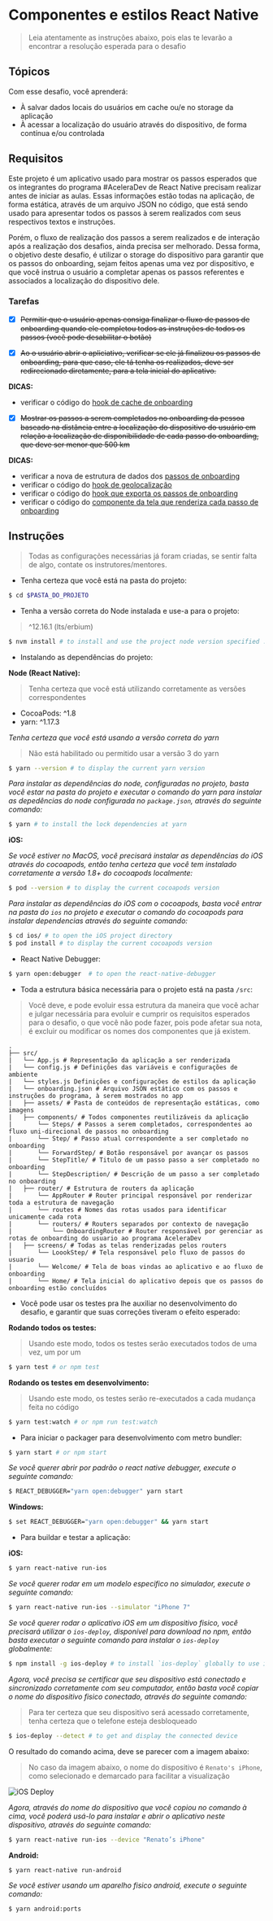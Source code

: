 # Componentes e estilos React Native

> Leia atentamente as instruções abaixo, pois elas te
levarão a encontrar a resolução esperada para o desafio

Tópicos
---

Com esse desafio, você aprenderá:

- À salvar dados locais do usuários em cache ou/e no storage da aplicação
- À acessar a localização do usuário através do dispositivo, de forma
contínua e/ou controlada

Requisitos
---

Este projeto é um aplicativo usado para mostrar os passos esperados
que os integrantes do programa #AceleraDev de React Native precisam
realizar antes de iniciar as aulas. Essas informações estão todas na
aplicação, de forma estática, através de um arquivo JSON no código,
que está sendo usado para apresentar todos os passos à serem realizados
com seus respectivos textos e instruções.

Porém, o fluxo de realização dos passos a serem realizados e de interação
após a realização dos desafios, ainda precisa ser melhorado. Dessa forma,
o objetivo deste desafio, é utilizar o storage do dispositivo para garantir
que os passos do onboarding, sejam feitos apenas uma vez por dispositivo, e
que você instrua o usuário a completar apenas os passos referentes e associados
a localização do dispositivo dele.

### Tarefas

- [x] ~~Permitir que o usuário apenas consiga finalizar o fluxo de passos de
onboarding quando ele completou todos as instruções de todos os passos (você
pode desabilitar o botão)~~

- [x] ~~Ao o usuário abrir o apliciativo, verificar se ele já finalizou os passos
de onboarding, para que caso, ele tá tenha os realizados, deve ser redirecionado
diretamente, para a tela inicial do aplicativo.~~

**DICAS:**

- verificar o código do [hook de cache de onboarding](./src/hooks/cache/useOnboardingCache.js)

- [x] ~~Mostrar os passos a serem completados no onboarding da pessoa baseado
na distância entre a localização do dispositivo do usuário em relação a localização
de disponibilidade de cada passo do onboarding, que deve ser menor que 500 km~~

**DICAS:**

- verificar a nova de estrutura de dados dos [passos de onboarding](./src/steps.json)
- verificar o código do [hook de geolocalização](./src/hooks/useGeolocation.js)
- verificar o código do [hook que exporta os passos de onboarding](./src/hooks/onboarding/useOnboardingSteps.js)
- verificar o código do [componente da tela que renderiza cada passo de onboarding](./src/screens/LookStep/LookStep.js)

Instruções
---

> Todas as configurações necessárias já foram criadas, se sentir
falta de algo, contate os instrutores/mentores.

- Tenha certeza que você está na pasta do projeto:

```bash
$ cd $PASTA_DO_PROJETO
```

- Tenha a versão correta do Node instalada e use-a para o projeto:

> ^12.16.1 (lts/erbium)

```bash
$ nvm install # to install and use the project node version specified .nvmrc
```

- Instalando as dependências do projeto:

**Node (React Native):**

> Tenha certeza que você está utilizando corretamente as versões
correspondentes

- CocoaPods: ^1.8
- yarn: ^1.17.3

_Tenha certeza que você está usando a versão correta do yarn_

> Não está habilitado ou permitido usar a versão 3 do yarn

```bash
$ yarn --version # to display the current yarn version
```

_Para instalar as dependências do node, configuradas no projeto,
basta você estar na pasta do projeto e executar o comando do yarn
para instalar as depedências do node configurada no `package.json`,
através do seguinte comando:_

```bash
$ yarn # to install the lock dependencies at yarn
```

**iOS:**

_Se você estiver no MacOS, você precisará instalar as dependências
do iOS através do cocoapods, então tenha certeza que você tem instalado
corretamente a versão 1.8+ do cocoapods localmente:_

```bash
$ pod --version # to display the current cocoapods version
```

_Para instalar as dependências do iOS com o cocoapods, basta você
entrar na pasta do `ios` no projeto e executar o comando do cocoapods
para instalar dependencias através do seguinte comando:_

```bash
$ cd ios/ # to open the iOS project directory
$ pod install # to display the current cocoapods version
```

- React Native Debugger: 

```bash
$ yarn open:debugger  # to open the react-native-debugger
```

- Toda a estrutura básica necessária para o projeto 
está na pasta `/src`:

> Você deve, e pode evoluir essa estrutura da maneira que você
achar e julgar necessária para evoluir e cumprir os requisitos
esperados para o desafio, o que você não pode fazer, pois pode 
afetar sua nota, é excluir ou modificar os nomes dos componentes
que já existem.

```unicode
.
├── src/
|   └── App.js # Representação da aplicação a ser renderizada
|   └── config.js # Definições das variáveis e configurações de ambiente
|   └── styles.js Definições e configurações de estilos da aplicação
|   └── onboarding.json # Arquivo JSON estático com os passos e instruções do programa, à serem mostrados no app
|   ├── assets/ # Pasta de conteúdos de representação estáticas, como imagens
|   ├── components/ # Todos componentes reutilizáveis da aplicação 
|       └── Steps/ # Passos a serem completados, correspondentes ao fluxo uni-direcional de passos no onboarding
|       └── Step/ # Passo atual correspondente a ser completado no onboarding
|       └── ForwardStep/ # Botão responsável por avançar os passos
|       └── StepTitle/ # Titulo de um passo passo a ser completado no onboarding
|       └── StepDescription/ # Descrição de um passo a ser completado no onboarding
|   ├── router/ # Estrutura de routers da aplicação
|       └── AppRouter # Router principal responsável por renderizar toda a estrutura de navegação
|       └── routes # Nomes das rotas usados para identificar unicamente cada rota
|       └── routers/ # Routers separados por contexto de navegação
|           └── OnboardingRouter # Router responsável por gerenciar as rotas de onboarding do usuario ao programa AceleraDev
|   ├── screens/ # Todas as telas renderizadas pelos routers
|       └── LoookStep/ # Tela responsável pelo fluxo de passos do usuario
|       └── Welcome/ # Tela de boas vindas ao aplicativo e ao fluxo de onboarding
|       └── Home/ # Tela inicial do aplicativo depois que os passos do onboarding estão concluídos
```

- Você pode usar os testes pra lhe auxiliar no desenvolvimento
do desafio, e garantir que suas correções tiveram o efeito esperado:

**Rodando todos os testes:**

> Usando este modo, todos os testes serão executados todos de uma vez, um por um

```bash
$ yarn test # or npm test
```

**Rodando os testes em desenvolvimento:**

> Usando este modo, os testes serão re-executados a cada mudança feita
no código

```bash
$ yarn test:watch # or npm run test:watch
```

- Para iniciar o packager para desenvolvimento com metro bundler: 

```bash
$ yarn start # or npm start
```

_Se você querer abrir por padrão o react native debugger,
execute o seguinte comando:_

```bash
$ REACT_DEBUGGER="yarn open:debugger" yarn start 
```

**Windows:**

```bash
$ set REACT_DEBUGGER="yarn open:debugger" && yarn start 
```

- Para buildar e testar a aplicação:

**iOS:**

```bash
$ yarn react-native run-ios
```

_Se você querer rodar em um modelo especifico no simulador,
execute o seguinte comando:_

```bash
$ yarn react-native run-ios --simulator "iPhone 7"
```

_Se você querer rodar o aplicativo iOS em um dispositivo fisico,
você precisará utilizar o `ios-deploy`, disponível para download
no npm, então basta executar o seguinte comando para instalar o
`ios-deploy` globalmente:_

```bash
$ npm install -g ios-deploy # to install `ios-deploy` globally to use it directly
```

_Agora, você precisa se certificar que seu dispositivo está conectado
e sincronizado corretamente com seu computador, então basta você copiar
o nome do dispositivo fisico conectado, através do seguinte comando:_

> Para ter certeza que seu dispositivo será acessado corretamente,
tenha certeza que o telefone esteja desbloqueado

```bash
$ ios-deploy --detect # to get and display the connected device
```

O resultado do comando acima, deve se parecer com a imagem abaixo:

> No caso da imagem abaixo, o nome do dispositivo é `Renato's iPhone`,
como selecionado e demarcado para facilitar a visualização

![iOS Deploy](https://i.imgur.com/j4Mn8Ob.png)

_Agora, através do nome do dispositivo que você copiou no comando à cima,
você poderá usá-lo para instalar e abrir o aplicativo neste dispositivo,
através do seguinte comando:_

```bash
$ yarn react-native run-ios --device "Renato’s iPhone"
```

**Android:**

```bash
$ yarn react-native run-android
```

_Se você estiver usando um aparelho fisico android,
execute o seguinte comando:_

```bash
$ yarn android:ports
```

